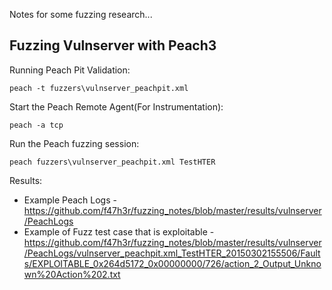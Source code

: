 Notes for some fuzzing research...




Fuzzing Vulnserver with Peach3
------------------------------

Running Peach Pit Validation:

```
peach -t fuzzers\vulnserver_peachpit.xml
```

Start the Peach Remote Agent(For Instrumentation):

```
peach -a tcp
```

Run the Peach fuzzing session:

```
peach fuzzers\vulnserver_peachpit.xml TestHTER
```

Results:

* Example Peach Logs - https://github.com/f47h3r/fuzzing_notes/blob/master/results/vulnserver/PeachLogs
* Example of Fuzz test case that is exploitable - https://github.com/f47h3r/fuzzing_notes/blob/master/results/vulnserver/PeachLogs/vulnserver_peachpit.xml_TestHTER_20150302155506/Faults/EXPLOITABLE_0x264d5172_0x00000000/726/action_2_Output_Unknown%20Action%202.txt
